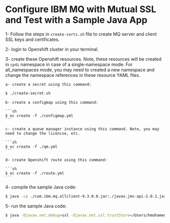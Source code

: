 # Configure IBM MQ with Mutual SSL and Test with a Sample Java App

1- Follow the steps in `create-certs.sh` file to create MQ server and client SSL keys and certificates.

2- login to Openshift cluster in your terminal.

3- create these Openshift resources. Note, these resources will be created in `cp4i` namespace in case of a single-namespace mode. For all_namespaces mode, you may need to created a new namespace and change the namespace references in these resource YAML files.

    a- create a secret using this command:

```sh
$ ./create-secret.sh
```

    
    b- create a configmap using this command:

    ```sh
    $ oc create -f ./configmap.yml
    ```

    c- create a queue manager instance using this command. Note, you may need to change the licencse, etc.

    ```sh
    $ oc create -f ./qm.yml    
    ```

    d- create Openshift route using this command:

    ```sh
    $ oc create -f ./route.yml
    ```

4- compile the sample Java code:

```sh
$ java -cp ./com.ibm.mq.allclient-9.3.0.0.jar:./javax.jms-api-2.0.1.jar:./json-20220320.jar:. com.ibm.mq.samples.jms.JmsPutGet
```

5- run the sample Java code:

```sh
$ java -Djavax.net.debug=ssl -Djavax.net.ssl.trustStore=/Users/hmohamed/temp/MQClient/example-qm.p12 -Djavax.net.ssl.trustStorePassword=passw0rd -Djavax.net.ssl.keyStore=/Users/hmohamed/temp/MQClient/example-app1.p12 -Djavax.net.ssl.keyStorePassword=passw0rd  -cp ./com.ibm.mq.allclient-9.3.0.0.jar:./javax.jms-api-2.0.1.jar:./json-20220320.jar:. com.ibm.mq.samples.jms.JmsPutGet
```
